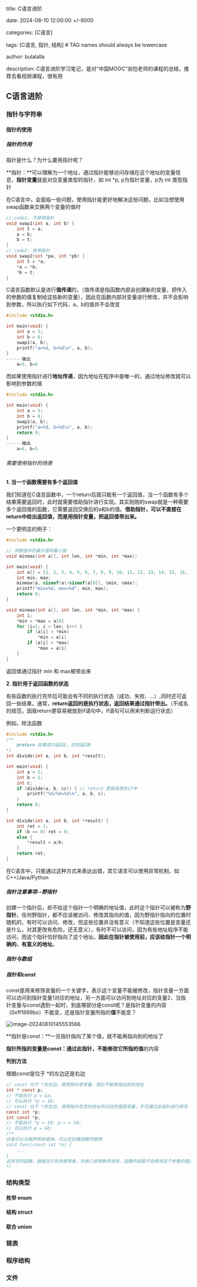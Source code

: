 title: C语言进阶

date: 2024-08-10 12:00:00 +/-8000

categories: [C语言]

tags: [C语言, 指针, 结构]   # TAG names should always be lowercase

author: bulalalla

description: C语言进阶学习笔记，是对“中国MOOC”翁恺老师的课程的总结，推荐去看视频课程，很有用

## C语言进阶

### 指针与字符串

#### 指针的使用

##### 指针的作用

指针是什么？为什么要用指针呢？

**指针：**可以理解为一个地址，通过指针能够访问存储在这个地址的变量信息，**指针变量**就是对应变量类型的指针，如 int *p, p为指针变量，p为 int 类型指针

在C语言中，会面临一些问题，使用指针能更好地解决这些问题，比如当想使用swap函数来交换两个变量的值时

```c
// code1: 不使用指针
void swap1(int a, int b) {
    int t = a;
    a = b;
    b = t;
}
// code2: 使用指针
void swap2(int *pa, int *pb) {
    int t = *a;
    *a = *b;
    *b = t;
}
```

C语言函数默认是进行**值传递**的，（值传递是指函数内部会创建新的变量，把传入的参数的值复制给这些新的变量），因此在函数内部对变量进行修改，并不会影响到参数，所以执行如下代码，a，b的值并不会改变

```c
#include <stdio.h>

int main(void) {
    int a = 5;
    int b = 6;
    swap1(a, b);
    printf("a=%d, b=%d\n", a, b);
}
------输出
    a=5, b=6
```

而如果使用指针进行**地址传递**，因为地址在程序中是唯一的，通过地址修改就可以影响到参数的值

```c
#include <stdio.h>

int main(void) {
    int a = 5;
    int b = 6;
    swap2(a, b);
    printf("a=%d, b=%d\n", a, b);
    return 0;
}
------输出
    a=6, b=5
```

###### 需要使用指针的场景

**1. 当一个函数需要有多个返回值**

我们知道在C语言函数中，一个return后面只能有一个返回值，当一个函数有多个结果需要返回时，此时就需要借助指针进行实现。其实刚刚的swap就是一种需要多个返回值的函数，它需要返回交换后的a和b的值。**借助指针，可以不直接在return中给出返回值，而是用指针变量，把返回值带出来。**

一个更明显的例子：

```c
#include <stdio.h>

// 求数组中的最大值和最小值
void minmax(int a[], int len, int *min, int *max);

int main(void) {
    int a[] = {1, 2, 3, 4, 5, 6, 7, 8, 9, 10, 11, 12, 13, 14, 15, 16, 17, 18}
    int min, max;
    minmax(a, sizeof(a)/sizeof(a[0]), &min, &max);
    printf("min=%d, max=%d", min, max);
    return 0;
}

void minmax(int a[], int len, int *min, int *max) {
    int i;
    *min = *max = a[0]
    for (i=1; i < len; i++) {
        if (a[i] < *min)
            *min = a[i]
        if (a[i] > *max)
            *max = a[i]
    }
}
```

返回值通过指针 min 和 max被带出来

**2. 指针用于返回函数的状态**

有些函数的执行完毕后可能会有不同的执行状态（成功、失败、...）,同时还可返回一些结果。通常，**return返回的是执行状态，返回结果通过指针带出。**（不成名的规范，因我return更容易被放到if语句中，if语句可以用来判断运行状态）

例如，除法函数

```c
#include <stdio.h>
/**
	@return 如果成功返回1，否则返回0
*/
int divide(int a, int b, int *result);

int main(void) {
    int a = 5;
    int b = 2;
    int c;
    if (divide(a, b, &c)) {	// return 更容易放在if中
        printf("%d/%d=%d\n", a, b, c);
    }
    return 0;
}

int divide(int a, int b, int *result) {
    int ret = 1;
    if (b == 0) ret = 0;
    else {
        *result = a/b;
    }
    return ret;
}
```

在C语言中，只能通过这种方式来表达出错，其它语言可以使用异常机制，如C++/Java/Python

##### 指针注意事项--野指针

创建一个指针后，却不给这个指针一个明确的地址值，此时这个指针可以被称为**野指针**。任何野指针，都不应该被访问、修改其指向的值，因为野指针指向的位置时随机的，有时可以访问、修改，但这些位置并没有意义（不知道这些位置是变量还是什么，对其更改有危险，还无意义），有时不可以访问，因为有些地址程序不能访问，而这个指针恰好指向了这个地址。**因此在指针被使用前，应该给指针一个明确的、有意义的地址**。

##### 指针与数组

##### 指针和const

const是用来修饰变量的一个关键字，表示这个变量不能被修改，指针变量一方面可以访问到指针变量1对应的地址，另一方面可以访问到地址对应的变量2，当指针变量与const遇到一起时，到底哪部分是const呢？是指针变量的内容（0xff1869bo）不能变，还是指针变量所指的**值**不能变？

![image-20240810145553566](../assets/img/image-20240810145553566.png)

**指针是const：**一旦指针指向了某个值，就不能再指向别的地址了

**指针所指的变量是const：**通过此指针，不能修改它所指的**值**的内容

**判别方法**

根据const是位于 *的左边还是右边

```c
// const 位于 *的右边，表明指针是常量，指针不能再指向别的地址
int * const p;
// 不能执行 p = &a;
// 可以执行 *p = 10;
// const 位于 *的左边，表明指针包含的地址所对应的值是常量，不可通过此指针进行修改
const int *p;
int const *p;
// 不能执行 *p = 10; p-> = 10;
// 可以执行 p = &b;
/**
后者可以当做声明来使用，可以在创建函数时使用
void func(const int *a) {
	...
}
这样写的函数，就相当于告诉使用者，你放心把参数传进来，函数内部是不会修改这个参数的值的
*/
```

### 结构类型

#### 枚举 enum

#### 结构 struct

#### 联合 union

### 链表

### 程序结构

### 文件